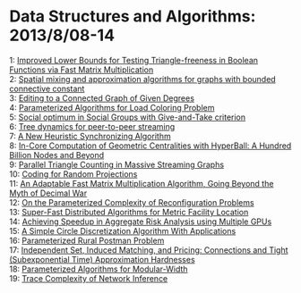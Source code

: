 # Data Structures and Algorithms: 2013/8/08-14  
1: [Improved Lower Bounds for Testing Triangle-freeness in Boolean Functions  via Fast Matrix Multiplication](https://doi.org/10.48550/arXiv.1308.1643)  
2: [Spatial mixing and approximation algorithms for graphs with bounded  connective constant](https://doi.org/10.48550/arXiv.1308.1762)  
3: [Editing to a Connected Graph of Given Degrees](https://doi.org/10.48550/arXiv.1308.1802)  
4: [Parameterized Algorithms for Load Coloring Problem](https://doi.org/10.48550/arXiv.1308.1820)  
5: [Social optimum in Social Groups with Give-and-Take criterion](https://doi.org/10.48550/arXiv.1308.1911)  
6: [Tree dynamics for peer-to-peer streaming](https://doi.org/10.48550/arXiv.1308.1971)  
7: [A New Heuristic Synchronizing Algorithm](https://doi.org/10.48550/arXiv.1308.1978)  
8: [In-Core Computation of Geometric Centralities with HyperBall: A Hundred  Billion Nodes and Beyond](https://doi.org/10.48550/arXiv.1308.2144)  
9: [Parallel Triangle Counting in Massive Streaming Graphs](https://doi.org/10.48550/arXiv.1308.2166)  
10: [Coding for Random Projections](https://doi.org/10.48550/arXiv.1308.2218)  
11: [An Adaptable Fast Matrix Multiplication Algorithm, Going Beyond the Myth  of Decimal War](https://doi.org/10.48550/arXiv.1308.2400)  
12: [On the Parameterized Complexity of Reconfiguration Problems](https://doi.org/10.48550/arXiv.1308.2409)  
13: [Super-Fast Distributed Algorithms for Metric Facility Location](https://doi.org/10.48550/arXiv.1308.2473)  
14: [Achieving Speedup in Aggregate Risk Analysis using Multiple GPUs](https://doi.org/10.48550/arXiv.1308.2572)  
15: [A Simple Circle Discretization Algorithm With Applications](https://doi.org/10.48550/arXiv.1308.2581)  
16: [Parameterized Rural Postman Problem](https://doi.org/10.48550/arXiv.1308.2599)  
17: [Independent Set, Induced Matching, and Pricing: Connections and Tight  (Subexponential Time) Approximation Hardnesses](https://doi.org/10.48550/arXiv.1308.2617)  
18: [Parameterized Algorithms for Modular-Width](https://doi.org/10.48550/arXiv.1308.2858)  
19: [Trace Complexity of Network Inference](https://doi.org/10.48550/arXiv.1308.2954)  